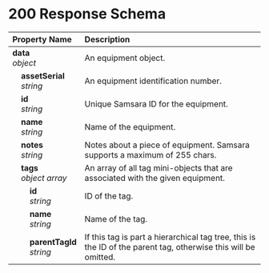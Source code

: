 # 200 Response Schema
| Property Name | Description |
| :------------ | :---------- |
| **data**<br/>_object_ | An equipment object. |
| **&nbsp;&nbsp;&nbsp;&nbsp;assetSerial**<br/>_&nbsp;&nbsp;&nbsp;&nbsp;string_ | An equipment identification number. |
| **&nbsp;&nbsp;&nbsp;&nbsp;id**<br/>_&nbsp;&nbsp;&nbsp;&nbsp;string_ | Unique Samsara ID for the equipment. |
| **&nbsp;&nbsp;&nbsp;&nbsp;name**<br/>_&nbsp;&nbsp;&nbsp;&nbsp;string_ | Name of the equipment. |
| **&nbsp;&nbsp;&nbsp;&nbsp;notes**<br/>_&nbsp;&nbsp;&nbsp;&nbsp;string_ | Notes about a piece of equipment. Samsara supports a maximum of 255 chars. |
| **&nbsp;&nbsp;&nbsp;&nbsp;tags**<br/>_&nbsp;&nbsp;&nbsp;&nbsp;object array_ | An array of all tag mini-objects that are associated with the given equipment. |
| **&nbsp;&nbsp;&nbsp;&nbsp;&nbsp;&nbsp;&nbsp;&nbsp;id**<br/>_&nbsp;&nbsp;&nbsp;&nbsp;&nbsp;&nbsp;&nbsp;&nbsp;string_ | ID of the tag. |
| **&nbsp;&nbsp;&nbsp;&nbsp;&nbsp;&nbsp;&nbsp;&nbsp;name**<br/>_&nbsp;&nbsp;&nbsp;&nbsp;&nbsp;&nbsp;&nbsp;&nbsp;string_ | Name of the tag. |
| **&nbsp;&nbsp;&nbsp;&nbsp;&nbsp;&nbsp;&nbsp;&nbsp;parentTagId**<br/>_&nbsp;&nbsp;&nbsp;&nbsp;&nbsp;&nbsp;&nbsp;&nbsp;string_ | If this tag is part a hierarchical tag tree, this is the ID of the parent tag, otherwise this will be omitted. |
